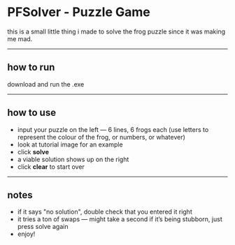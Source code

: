 # PFSolver - Puzzle Game

this is a small little thing i made to solve the frog puzzle since it was making me mad.

---

## how to run

download and run the .exe

---

## how to use

- input your puzzle on the left — 6 lines, 6 frogs each (use letters to represent the colour of the frog, or numbers, or whatever)
- look at tutorial image for an example
- click **solve**
- a viable solution shows up on the right
- click **clear** to start over

---

## notes

- if it says "no solution", double check that you entered it right
- it tries a ton of swaps — might take a second if it’s being stubborn, just press solve again
- enjoy!
